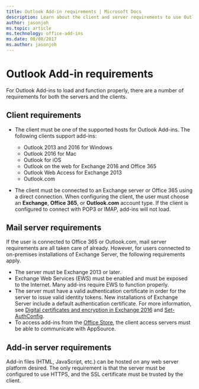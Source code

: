 ```yaml
---
title: Outlook Add-in requirements | Microsoft Docs
description: Learn about the client and server requirements to use Outlook Add-ins.
author: jasonjoh
ms.topic: article
ms.technology: office-add-ins
ms.date: 08/08/2017
ms.author: jasonjoh
---
```


# Outlook Add-in requirements

For Outlook Add-ins to load and function properly, there are a number of requirements for both the servers and the clients.

## Client requirements

- The client must be one of the supported hosts for Outlook Add-ins. The following clients support add-ins:

   - Outlook 2013 and 2016 for Windows
   - Outlook 2016 for Mac
   - Outlook for iOS
   - Outlook on the web for Exchange 2016 and Office 365
   - Outlook Web Access for Exchange 2013
   - Outlook.com

- The client must be connected to an Exchange server or Office 365 using a direct connection. When configuring the client, the user must choose an **Exchange**, **Office 365**, or **Outlook.com** account type. If the client is configured to connect with POP3 or IMAP, add-ins will not load.

## Mail server requirements

If the user is connected to Office 365 or Outlook.com, mail server requirements are all taken care of already. However, for users connected to on-premises installations of Exchange Server, the following requirements apply.

- The server must be Exchange 2013 or later.
- Exchange Web Services (EWS) must be enabled and must be exposed to the Internet. Many add-ins require EWS to function properly.
- The server must have a valid authentication certificate in order for the server to issue valid identity tokens. New installations of Exchange Server include a default authentication certificate. For more information, see [Digital certificates and encryption in Exchange 2016](https://technet.microsoft.com/en-us/library/dd351044(v=exchg.160).aspx) and [Set-AuthConfig](https://docs.microsoft.com/en-us/powershell/module/exchange/organization/Set-AuthConfig?view=exchange-ps).
- To access add-ins from the [Office Store](https://appsource.microsoft.com/en-us/marketplace/apps?product=office&page=1&src=office&corrid=a35323d5-0e3d-4cc0-ba44-57537d74aae8&omexanonuid=581941df-1c6f-4eda-89e7-651af8aeaeb2), the client access servers must be able to communicate with AppSource. 

## Add-in server requirements

Add-in files (HTML, JavaScript, etc.) can be hosted on any web server platform desired. The only requirement is that the server must be configured to use HTTPS, and the SSL certificate must be trusted by the client.